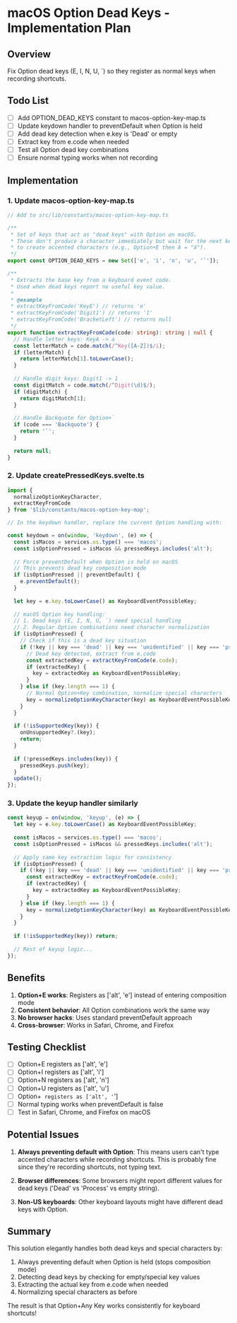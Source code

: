 # macOS Option Dead Keys - Implementation Plan

## Overview

Fix Option dead keys (E, I, N, U, `) so they register as normal keys when recording shortcuts.

## Todo List

- [ ] Add OPTION_DEAD_KEYS constant to macos-option-key-map.ts
- [ ] Update keydown handler to preventDefault when Option is held
- [ ] Add dead key detection when e.key is 'Dead' or empty
- [ ] Extract key from e.code when needed
- [ ] Test all Option dead key combinations
- [ ] Ensure normal typing works when not recording

## Implementation

### 1. Update macos-option-key-map.ts

```typescript
// Add to src/lib/constants/macos-option-key-map.ts

/**
 * Set of keys that act as "dead keys" with Option on macOS.
 * These don't produce a character immediately but wait for the next key
 * to create accented characters (e.g., Option+E then A = "á").
 */
export const OPTION_DEAD_KEYS = new Set(['e', 'i', 'n', 'u', '`']);

/**
 * Extracts the base key from a keyboard event code.
 * Used when dead keys report no useful key value.
 * 
 * @example
 * extractKeyFromCode('KeyE') // returns 'e'
 * extractKeyFromCode('Digit1') // returns '1'
 * extractKeyFromCode('BracketLeft') // returns null
 */
export function extractKeyFromCode(code: string): string | null {
  // Handle letter keys: KeyA -> a
  const letterMatch = code.match(/^Key([A-Z])$/i);
  if (letterMatch) {
    return letterMatch[1].toLowerCase();
  }
  
  // Handle digit keys: Digit1 -> 1
  const digitMatch = code.match(/^Digit(\d)$/);
  if (digitMatch) {
    return digitMatch[1];
  }
  
  // Handle Backquote for Option+`
  if (code === 'Backquote') {
    return '`';
  }
  
  return null;
}
```

### 2. Update createPressedKeys.svelte.ts

```typescript
import { 
  normalizeOptionKeyCharacter, 
  extractKeyFromCode 
} from '$lib/constants/macos-option-key-map';

// In the keydown handler, replace the current Option handling with:

const keydown = on(window, 'keydown', (e) => {
  const isMacos = services.os.type() === 'macos';
  const isOptionPressed = isMacos && pressedKeys.includes('alt');
  
  // Force preventDefault when Option is held on macOS
  // This prevents dead key composition mode
  if (isOptionPressed || preventDefault) {
    e.preventDefault();
  }
  
  let key = e.key.toLowerCase() as KeyboardEventPossibleKey;
  
  // macOS Option key handling:
  // 1. Dead keys (E, I, N, U, `) need special handling
  // 2. Regular Option combinations need character normalization
  if (isOptionPressed) {
    // Check if this is a dead key situation
    if (!key || key === 'dead' || key === 'unidentified' || key === 'process') {
      // Dead key detected, extract from e.code
      const extractedKey = extractKeyFromCode(e.code);
      if (extractedKey) {
        key = extractedKey as KeyboardEventPossibleKey;
      }
    } else if (key.length === 1) {
      // Normal Option+Key combination, normalize special characters
      key = normalizeOptionKeyCharacter(key) as KeyboardEventPossibleKey;
    }
  }
  
  if (!isSupportedKey(key)) {
    onUnsupportedKey?.(key);
    return;
  }
  
  if (!pressedKeys.includes(key)) {
    pressedKeys.push(key);
  }
  update();
});
```

### 3. Update the keyup handler similarly

```typescript
const keyup = on(window, 'keyup', (e) => {
  let key = e.key.toLowerCase() as KeyboardEventPossibleKey;
  
  const isMacos = services.os.type() === 'macos';
  const isOptionPressed = isMacos && pressedKeys.includes('alt');
  
  // Apply same key extraction logic for consistency
  if (isOptionPressed) {
    if (!key || key === 'dead' || key === 'unidentified' || key === 'process') {
      const extractedKey = extractKeyFromCode(e.code);
      if (extractedKey) {
        key = extractedKey as KeyboardEventPossibleKey;
      }
    } else if (key.length === 1) {
      key = normalizeOptionKeyCharacter(key) as KeyboardEventPossibleKey;
    }
  }
  
  if (!isSupportedKey(key)) return;
  
  // Rest of keyup logic...
});
```

## Benefits

1. **Option+E works**: Registers as ['alt', 'e'] instead of entering composition mode
2. **Consistent behavior**: All Option combinations work the same way
3. **No browser hacks**: Uses standard preventDefault approach
4. **Cross-browser**: Works in Safari, Chrome, and Firefox

## Testing Checklist

- [ ] Option+E registers as ['alt', 'e']
- [ ] Option+I registers as ['alt', 'i']
- [ ] Option+N registers as ['alt', 'n']
- [ ] Option+U registers as ['alt', 'u']
- [ ] Option+` registers as ['alt', '`']
- [ ] Normal typing works when preventDefault is false
- [ ] Test in Safari, Chrome, and Firefox on macOS

## Potential Issues

1. **Always preventing default with Option**: This means users can't type accented characters while recording shortcuts. This is probably fine since they're recording shortcuts, not typing text.

2. **Browser differences**: Some browsers might report different values for dead keys ('Dead' vs 'Process' vs empty string).

3. **Non-US keyboards**: Other keyboard layouts might have different dead keys with Option.

## Summary

This solution elegantly handles both dead keys and special characters by:
1. Always preventing default when Option is held (stops composition mode)
2. Detecting dead keys by checking for empty/special key values
3. Extracting the actual key from e.code when needed
4. Normalizing special characters as before

The result is that Option+Any Key works consistently for keyboard shortcuts!